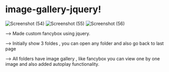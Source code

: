 # image-gallery-jquery!
![Screenshot (54)](https://github.com/user-attachments/assets/c802b345-4029-46b3-b898-eab13b8564aa)
![Screenshot (55)](https://github.com/user-attachments/assets/328178a0-2349-4456-9243-ba5ca07d4fa5)
![Screenshot (56)](https://github.com/user-attachments/assets/2c1703a5-a6c4-415c-88e0-3d732cc7b0f6)

--> Made custom fancybox using jquery.

--> Initially show 3 foldes , you can open any folder and also go back to last page 

--> All folders have image gallery , like fancybox you can view one by one image and also added autoplay functionality.
